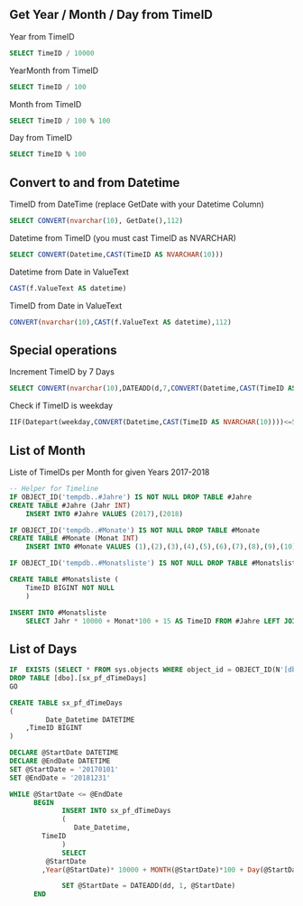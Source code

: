 
## Get Year / Month / Day from TimeID

Year from TimeID
````SQL
SELECT TimeID / 10000
````
YearMonth from TimeID
````SQL
SELECT TimeID / 100
````
Month from TimeID
````SQL
SELECT TimeID / 100 % 100
````
Day from TimeID
````SQL
SELECT TimeID % 100
````

## Convert to and from Datetime

TimeID from DateTime (replace GetDate with your Datetime Column)
````SQL
SELECT CONVERT(nvarchar(10), GetDate(),112)
````
Datetime from TimeID (you must cast TimeID as NVARCHAR)
````SQL
SELECT CONVERT(Datetime,CAST(TimeID AS NVARCHAR(10)))
````
Datetime from Date in ValueText
````SQL
CAST(f.ValueText AS datetime)
````
TimeID from Date in ValueText
````SQL
CONVERT(nvarchar(10),CAST(f.ValueText AS datetime),112)
````

## Special operations

Increment TimeID by 7 Days
````SQL
SELECT CONVERT(nvarchar(10),DATEADD(d,7,CONVERT(Datetime,CAST(TimeID AS NVARCHAR(10)))),112)
````

Check if TimeID is weekday
````SQL
IIF(Datepart(weekday,CONVERT(Datetime,CAST(TimeID AS NVARCHAR(10))))<=5,1,0)  AS Day_is_Weekday
````


## List of Month
Liste of TimeIDs per Month for given Years 2017-2018
````SQL
-- Helper for Timeline
IF OBJECT_ID('tempdb..#Jahre') IS NOT NULL DROP TABLE #Jahre
CREATE TABLE #Jahre (Jahr INT) 
	INSERT INTO #Jahre VALUES (2017),(2018)

IF OBJECT_ID('tempdb..#Monate') IS NOT NULL DROP TABLE #Monate
CREATE TABLE #Monate (Monat INT) 
	INSERT INTO #Monate VALUES (1),(2),(3),(4),(5),(6),(7),(8),(9),(10),(11),(12)

IF OBJECT_ID('tempdb..#Monatsliste') IS NOT NULL DROP TABLE #Monatsliste;

CREATE TABLE #Monatsliste (
	TimeID BIGINT NOT NULL
	)

INSERT INTO #Monatsliste
	SELECT Jahr * 10000 + Monat*100 + 15 AS TimeID FROM #Jahre LEFT JOIN #Monate ON 1=1
````

## List of Days

````SQL
IF  EXISTS (SELECT * FROM sys.objects WHERE object_id = OBJECT_ID(N'[dbo].[sx_pf_dTimeDays]') AND type in (N'U'))
DROP TABLE [dbo].[sx_pf_dTimeDays]
GO

CREATE TABLE sx_pf_dTimeDays
(
     	 Date_Datetime DATETIME
	,TimeID BIGINT
)

DECLARE @StartDate DATETIME
DECLARE @EndDate DATETIME
SET @StartDate = '20170101'
SET @EndDate = '20181231'

WHILE @StartDate <= @EndDate
      BEGIN
             INSERT INTO sx_pf_dTimeDays
             (
                Date_Datetime,
		TimeID
             )
             SELECT
		 @StartDate
		,Year(@StartDate)* 10000 + MONTH(@StartDate)*100 + Day(@StartDate)

             SET @StartDate = DATEADD(dd, 1, @StartDate)
      END
````

